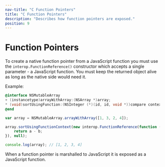 ```yaml
---
nav-title: "C Function Pointers"
title: "C Function Pointers"
description: "Describes how function pointers are exposed."
position: 9
---
```


# Function Pointers

To create a native function pointer from a JavaScript function you must use the `interop.FunctionReference()` constructor which accepts a single parameter - a JavaScript function. You must keep the returned object alive as long as the native side would need it.

Example:

``` Objective-C
@interface NSMutableArray
+ (instancetype)arrayWithArray:(NSArray *)array;
* (void)sortUsingFunction:(NSInteger (*)(id, id, void *))compare context:(void *)context;
@end
```

``` JavaScript
var array = NSMutableArray.arrayWithArray([1, 3, 2, 4]);

array.sortUsingFunctionContext(new interop.FunctionReference(function (a, b, ctx) {
    return a - b;
}), null);

console.log(array); // [1, 2, 3, 4]
```

When a function pointer is marshalled to JavaScript it is exposed as a JavaScript function.
